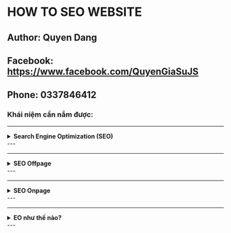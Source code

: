 # HOW TO SEO WEBSITE
## Author: Quyen Dang
## Facebook: https://www.facebook.com/QuyenGiaSuJS
## Phone: 0337846412
### Khái niệm cần nắm được:
---
<details><summary><b>Search Engine Optimization (SEO)</b></summary>
<p>

#### Search Engine Optimization (SEO)

SEO là từ viết tắt của Search Engine Optimization (tối ưu hóa công cụ tìm kiếm), là một quy trình nâng cao thứ hạng của website trên các công cụ tìm kiếm giúp người dùng có thể tìm thấy trang web dễ dàng hơn trên bảng kết quả tìm kiếm.

</p>
</details>
---

---
<details><summary><b>SEO Offpage</b></summary>
<p>

#### SEO Offpage

 SEO Offpage là việc xây dựng những liên kết ngoài trỏ về website. Mục đích để tăng hệ thống liên kết có chất lượng trỏ về trang đích từ những website khác để đẩy mạnh từ khóa của mình lên.
</p>
</details>
---

---
<details><summary><b>SEO Onpage</b></summary>
<p>

#### SEO Onpage

     SEO Onpage chính là việc tối ưu bên trong website, trên từng trang con, được lặp đi nhiều lần mỗi khi đăng một bài viết mới. Việc này nhằm mục đích chính là để đưa website này đứng ở vị trí đầu tiên trên trang kết quả tìm kiếm của Google.
</p>
</details>
---

---
<details><summary><b>EO như thế nào?</b></summary>
<p>

#### SEO như thế nào?
      - Phải có thẻ meta title, description
      - Heading: h1->h6 dùng phải phù hợp (tránh sử dụng lung tung)
      - Alt: sử dụng thẻ img luôn phải có Alt
      - Bold: In đậm những nội dung quan trọng (sử dụng thẻ [b] hoặc heading)
      - Internal link: liên kết tới các bài viết liên quan trên website
      - Nội dung: có ích cho người đọc, k0 được trùng lặp, dễ đọc, dễ hiểu => Nhiều người đọc => SEO top càng cao
</p>
</details>
---

      


